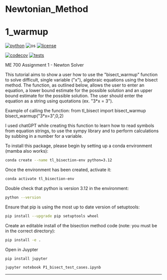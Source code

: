 # Newtonian_Method
# 1_warmup


[![python](https://img.shields.io/badge/python-3.12-blue.svg)](https://www.python.org/)
![os](https://img.shields.io/badge/os-ubuntu%20|%20macos%20|%20windows-blue.svg)
[![license](https://img.shields.io/badge/license-MIT-green.svg)](https://github.com/sandialabs/sibl#license)

[![codecov](https://codecov.io/gh/Lejeune-Lab-Graduate-Course-Materials/bisection-method/graph/badge.svg?token=p5DMvJ6byO)](https://codecov.io/gh/Lejeune-Lab-Graduate-Course-Materials/bisection-method)
[![tests](https://github.com/Lejeune-Lab-Graduate-Course-Materials/bisection-method/actions/workflows/tests.yml/badge.svg)](https://github.com/Lejeune-Lab-Graduate-Course-Materials/bisection-method/actions)

ME 700 Assignment 1 - Newton Solver 

This tutorial aims to show a user how to use the "bisect_warmup" function to solve difficult, single variable ("x"), algebraic equations using the bisect method. The function, as outlined below, allows the user to enter an equation, a lower bound estimate for the possible solution and an upper bound estimate for the possible solution. The user should enter the equation as a string using quotations (ex. "3*x = 3"). 

Example of calling the function:
from tl_bisect import bisect_warmup
bisect_warmup("3*x=3",0,2)

I used chatGPT while creating this function to learn how to read symbols from equation strings, to use the sympy library and to perform calculations by subbing in a number for a variable.

To install this package, please begin by setting up a conda environment (mamba also works):
```bash
conda create --name tl_bisection-env python=3.12
```
Once the environment has been created, activate it:

```bash
conda activate tl_bisection-env
```
Double check that python is version 3.12 in the environment:
```bash
python --version
```
Ensure that pip is using the most up to date version of setuptools:
```bash
pip install --upgrade pip setuptools wheel
```
Create an editable install of the bisection method code (note: you must be in the correct directory):
```bash
pip install -e .
```
Open in Juypter

```bash
pip install jupyter
```

```bash
jupyter notebook P1_bisect_test_cases.ipynb
```
---

